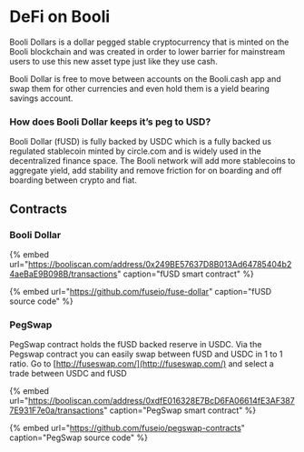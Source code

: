 # DeFi on Booli

Booli Dollars is a dollar pegged stable cryptocurrency that is minted on the Booli blockchain and was created in order to lower barrier for mainstream users to use this new asset type just like they use cash.

Booli Dollar is free to move between accounts on the Booli.cash app and swap them for other currencies and even hold them is a yield bearing savings account.

### How does Booli Dollar keeps it’s peg to USD?

Booli Dollar \(fUSD\) is fully backed by USDC which is a fully backed us regulated stablecoin minted by circle.com and is widely used in the decentralized finance space. The Booli network will add more stablecoins to aggregate yield, add stability and remove friction for on boarding and off boarding between crypto and fiat. 

## Contracts

### Booli Dollar

{% embed url="https://booliscan.com/address/0x249BE57637D8B013Ad64785404b24aeBaE9B098B/transactions" caption="fUSD smart contract" %}

{% embed url="https://github.com/fuseio/fuse-dollar" caption="fUSD source code" %}

### PegSwap

PegSwap contract holds the fUSD backed reserve in USDC. Via the Pegswap contract you can easily swap between fUSD and USDC in 1 to 1 ratio. Go to [http://fuseswap.com/](http://fuseswap.com/) and select a trade between USDC and fUSD

{% embed url="https://booliscan.com/address/0xdfE016328E7BcD6FA06614fE3AF3877E931F7e0a/transactions" caption="PegSwap smart contract" %}

{% embed url="https://github.com/fuseio/pegswap-contracts" caption="PegSwap source code" %}








